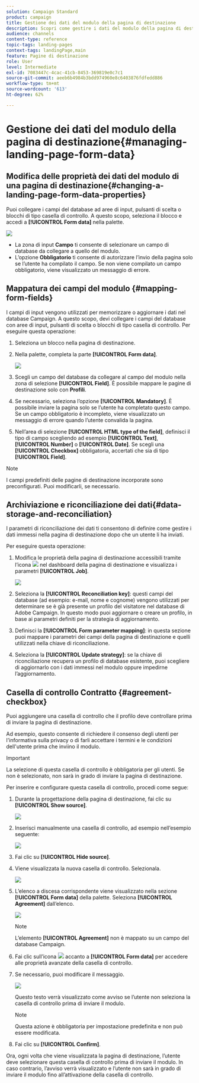 ```yaml
---
solution: Campaign Standard
product: campaign
title: Gestione dei dati del modulo della pagina di destinazione
description: Scopri come gestire i dati del modulo della pagina di destinazione.
audience: channels
content-type: reference
topic-tags: landing-pages
context-tags: landingPage,main
feature: Pagine di destinazione
role: User
level: Intermediate
exl-id: 7083447c-4cac-41cb-8453-369819e0c7c1
source-git-commit: aeeb6b4984b3bdd974960e8c6403876fdfedd886
workflow-type: tm+mt
source-wordcount: '613'
ht-degree: 62%

---
```


# Gestione dei dati del modulo della pagina di destinazione{#managing-landing-page-form-data}

## Modifica delle proprietà dei dati del modulo di una pagina di destinazione{#changing-a-landing-page-form-data-properties}

Puoi collegare i campi del database ad aree di input, pulsanti di scelta o blocchi di tipo casella di controllo. A questo scopo, seleziona il blocco e accedi a **[!UICONTROL Form data]** nella palette.

![](assets/delivery_content_9.png)

* La zona di input **Campo** ti consente di selezionare un campo di database da collegare a quello del modulo.
* L’opzione **Obbligatorio** ti consente di autorizzare l’invio della pagina solo se l’utente ha compilato il campo. Se non viene compilato un campo obbligatorio, viene visualizzato un messaggio di errore.

## Mappatura dei campi del modulo {#mapping-form-fields}

I campi di input vengono utilizzati per memorizzare o aggiornare i dati nel database Campaign. A questo scopo, devi collegare i campi del database con aree di input, pulsanti di scelta o blocchi di tipo casella di controllo. Per eseguire questa operazione:

1. Seleziona un blocco nella pagina di destinazione.
1. Nella palette, completa la parte **[!UICONTROL Form data]**.

   ![](assets/editing_lp_content_4.png)

1. Scegli un campo del database da collegare al campo del modulo nella zona di selezione **[!UICONTROL Field]**. È possibile mappare le pagine di destinazione solo con **Profili**.

1. Se necessario, seleziona l’opzione **[!UICONTROL Mandatory]**. È possibile inviare la pagina solo se l’utente ha completato questo campo. Se un campo obbligatorio è incompleto, viene visualizzato un messaggio di errore quando l’utente convalida la pagina.

1. Nell’area di selezione **[!UICONTROL HTML type of the field]**, definisci il tipo di campo scegliendo ad esempio **[!UICONTROL Text]**, **[!UICONTROL Number]** o **[!UICONTROL Date]**.
Se scegli una **[!UICONTROL Checkbox]** obbligatoria, accertati che sia di tipo **[!UICONTROL Field]**.

>[!NOTE]
>
>I campi predefiniti delle pagine di destinazione incorporate sono preconfigurati. Puoi modificarli, se necessario.

## Archiviazione e riconciliazione dei dati{#data-storage-and-reconciliation}

I parametri di riconciliazione dei dati ti consentono di definire come gestire i dati immessi nella pagina di destinazione dopo che un utente li ha inviati.

Per eseguire questa operazione:

1. Modifica le proprietà della pagina di destinazione accessibili tramite l’icona ![](assets/edit_darkgrey-24px.png) nel dashboard della pagina di destinazione e visualizza i parametri **[!UICONTROL Job]**.

   ![](assets/lp_parameters_4.png)

1. Seleziona la **[!UICONTROL Reconciliation key]**: questi campi del database (ad esempio: e-mail, nome e cognome) vengono utilizzati per determinare se è già presente un profilo del visitatore nel database di Adobe Campaign. In questo modo puoi aggiornare o creare un profilo, in base ai parametri definiti per la strategia di aggiornamento.
1. Definisci la **[!UICONTROL Form parameter mapping]**: in questa sezione puoi mappare i parametri dei campi della pagina di destinazione e quelli utilizzati nella chiave di riconciliazione.
1. Seleziona la **[!UICONTROL Update strategy]**: se la chiave di riconciliazione recupera un profilo di database esistente, puoi scegliere di aggiornarlo con i dati immessi nel modulo oppure impedirne l’aggiornamento.

## Casella di controllo Contratto {#agreement-checkbox}

Puoi aggiungere una casella di controllo che il profilo deve controllare prima di inviare la pagina di destinazione.

Ad esempio, questo consente di richiedere il consenso degli utenti per l&#39;informativa sulla privacy o di farli accettare i termini e le condizioni dell&#39;utente prima che inviino il modulo.

<!--This is particularly useful in the following case:

When a profile opens the landing page from an Outlook.com mailbox, Outlook checks whether the links on the landing page are suspicious. However, this Outlook security feature (called safelinks) has an unwanted effect: it automatically activates the buttons included on the landing page. Consequently, profiles are automatically subscribed or unsubscribed without confirmation when the landing page is displayed after clicking the email link, even if they do not submit the form.

![](assets/lp_submit_button.png)

To avoid this, Adobe recommends you always add to your landing page a checkbox which enables the profile to agree before proceeding with subscription or unsubscription.-->

>[!IMPORTANT]
>
>La selezione di questa casella di controllo è obbligatoria per gli utenti. Se non è selezionato, non sarà in grado di inviare la pagina di destinazione.

Per inserire e configurare questa casella di controllo, procedi come segue:

1. Durante la progettazione della pagina di destinazione, fai clic su **[!UICONTROL Show source]**.

   ![](assets/lp_show_source.png)

1. Inserisci manualmente una casella di controllo, ad esempio nell’esempio seguente:

   ![](assets/lp_checkbox_code.png)

   <!--
   <div id="HtmlPage_htmlPage.line3" data-nl-format="datetime"><input type="checkbox" class="nl-dce-todo" data-nl-bindto="agreement" data-nl-agreementmsg="You must agree with the terms and conditions before proceeding" />I agree with the terms and conditions</div>
   -->

1. Fai clic su **[!UICONTROL Hide source]**.

1. Viene visualizzata la nuova casella di controllo. Selezionala.

   ![](assets/lp_select_checkbox.png)

1. L’elenco a discesa corrispondente viene visualizzato nella sezione **[!UICONTROL Form data]** della palette. Seleziona **[!UICONTROL Agreement]** dall’elenco.

   ![](assets/lp_form_data_drop-down.png)

   >[!NOTE]
   >
   >L’elemento **[!UICONTROL Agreement]** non è mappato su un campo del database Campaign.

1. Fai clic sull’icona ![](assets/lp-properties-icon.png) accanto a **[!UICONTROL Form data]** per accedere alle proprietà avanzate della casella di controllo.

1. Se necessario, puoi modificare il messaggio.

   ![](assets/lp_agreement_message.png)

   Questo testo verrà visualizzato come avviso se l’utente non seleziona la casella di controllo prima di inviare il modulo.

   >[!NOTE]
   >
   >Questa azione è obbligatoria per impostazione predefinita e non può essere modificata.

1. Fai clic su **[!UICONTROL Confirm]**.

Ora, ogni volta che viene visualizzata la pagina di destinazione, l’utente deve selezionare questa casella di controllo prima di inviare il modulo. In caso contrario, l’avviso verrà visualizzato e l’utente non sarà in grado di inviare il modulo fino all’attivazione della casella di controllo.